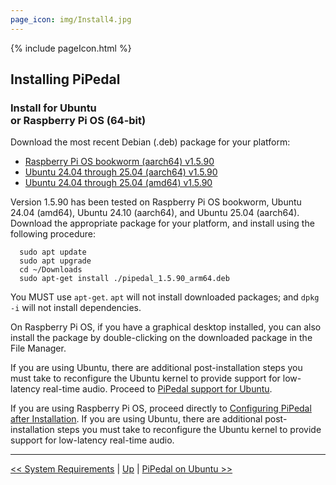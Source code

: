 ```yaml
---
page_icon: img/Install4.jpg
---
```


{% include pageIcon.html %}


## Installing PiPedal


### Install for Ubuntu <br/>or Raspberry Pi OS (64-bit)


Download the most recent Debian (.deb) package for your platform:

- [Raspberry Pi OS bookworm (aarch64) v1.5.90](https://github.com/rerdavies/pipedal/releases/download/v1.5.90/pipedal_1.5.90_arm64.deb)
- [Ubuntu 24.04 through 25.04 (aarch64) v1.5.90](https://github.com/rerdavies/pipedal/releases/download/v1.5.90/pipedal_1.5.90_arm64.deb)
- [Ubuntu 24.04 through 25.04 (amd64) v1.5.90](https://github.com/rerdavies/pipedal/releases/download/v1.5.90/pipedal_1.5.90_amd64.deb)


Version 1.5.90 has been tested on Raspberry Pi OS bookworm, Ubuntu 24.04 (amd64), Ubuntu 24.10 (aarch64), and Ubuntu 25.04 (aarch64). Download the appropriate package for your platform, and install using the following procedure:

```
  sudo apt update
  sudo apt upgrade
  cd ~/Downloads  
  sudo apt-get install ./pipedal_1.5.90_arm64.deb 
```
You MUST use `apt-get`. `apt` will not install downloaded packages; and `dpkg -i` will not install dependencies. 

On Raspberry Pi OS, if you have a graphical desktop installed, you can also install the package by double-clicking on the downloaded package in the File Manager.

If you are using Ubuntu, there are additional post-installation steps you must take to reconfigure the Ubuntu kernel to 
provide support for low-latency real-time audio. Proceed to [PiPedal support for Ubuntu](Ubuntu.md).

If you are using Raspberry Pi OS, proceed directly to [Configuring PiPedal after Installation](Configuring.md). If 
you are using Ubuntu, there are additional post-installation steps you must take to reconfigure the Ubuntu kernel 
to provide support for low-latency real-time audio. 


--------
[<< System Requirements](SystemRequirements.md) | [Up](Documentation.md) | [PiPedal on Ubuntu >>](Ubuntu.md)
